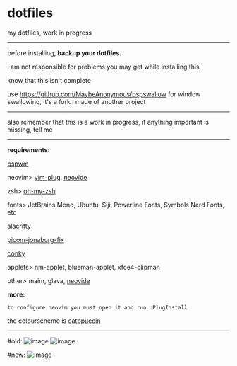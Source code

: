 # dotfiles
my dotfiles, work in progress

---

before installing, **backup your dotfiles.**

i am not responsible for problems you may get while installing this

know that this isn't complete

use https://github.com/MaybeAnonymous/bspswallow for window swallowing, it's a fork i made of another project

---

also remember that this is a work in progress, if anything important is missing, tell me

---

**requirements:**

[bspwm](https://github.com/baskerville/bspwm)

neovim> [vim-plug](https://github.com/junegunn/vim-plug), [neovide](https://github.com/neovide/neovide)

zsh> [oh-my-zsh](https://ohmyz.sh)

fonts> JetBrains Mono, Ubuntu, Siji, Powerline Fonts, Symbols Nerd Fonts, etc

[alacritty](https://alacritty.org)

[picom-jonaburg-fix](https://github.com/Arian8j2/picom-jonaburg-fix)

[conky](https://github.com/brndnmtthws/conky)

applets> nm-applet, blueman-applet, xfce4-clipman

other> maim, glava, [neovide](neovide.io)

**more:**
```
to configure neovim you must open it and run :PlugInstall
```
the colourscheme is [catppuccin](https://github.com/catppuccin/catppuccin)

---

#old:
![image](https://user-images.githubusercontent.com/89218161/151670039-7f73b378-86e1-4bf6-8614-c3c0e583a8ac.png)
![image](https://user-images.githubusercontent.com/89218161/152176468-12eef94b-1d8e-4246-aed0-6792631148c5.png)

#new:
![image](https://user-images.githubusercontent.com/89218161/152261650-08855063-b4c5-48af-b51d-e1c4f642c4dc.png)



